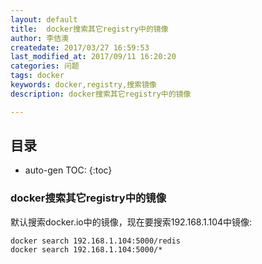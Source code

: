 ```yaml
---
layout: default
title:  docker搜索其它registry中的镜像
author: 李佶澳
createdate: 2017/03/27 16:59:53
last_modified_at: 2017/09/11 16:20:20
categories: 问题
tags: docker
keywords: docker,registry,搜索镜像
description: docker搜索其它registry中的镜像

---
```


## 目录
* auto-gen TOC:
{:toc}

### docker搜索其它registry中的镜像

默认搜索docker.io中的镜像，现在要搜索192.168.1.104中镜像:

	docker search 192.168.1.104:5000/redis
	docker search 192.168.1.104:5000/*
